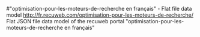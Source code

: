 #"optimisation-pour-les-moteurs-de-recherche en français" - Flat file data model
http://fr.recuweb.com/optimisation-pour-les-moteurs-de-recherche/
Flat JSON file data model of the recuweb portal "optimisation-pour-les-moteurs-de-recherche en français"
